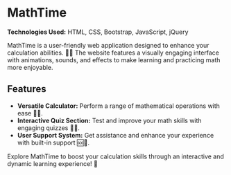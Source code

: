 # MathTime

**Technologies Used:** HTML, CSS, Bootstrap, JavaScript, jQuery  

MathTime is a user-friendly web application designed to enhance your calculation abilities. 🧮✨ The website features a visually engaging interface with animations, sounds, and effects to make learning and practicing math more enjoyable.

## Features

- **Versatile Calculator:** Perform a range of mathematical operations with ease 🧮🔢.
- **Interactive Quiz Section:** Test and improve your math skills with engaging quizzes 🎯📝.
- **User Support System:** Get assistance and enhance your experience with built-in support 🆘💬.

Explore MathTime to boost your calculation skills through an interactive and dynamic learning experience! 🚀
